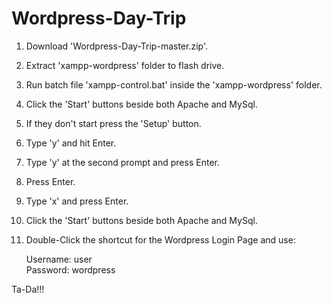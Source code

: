 Wordpress-Day-Trip
=================

1. Download 'Wordpress-Day-Trip-master.zip'.
2. Extract 'xampp-wordpress' folder to flash drive.
3. Run batch file 'xampp-control.bat' inside the 'xampp-wordpress' folder.
4. Click the 'Start' buttons beside both Apache and MySql.
5. If they don't start press the 'Setup' button.
6. Type 'y' and hit Enter.
7. Type 'y' at the second prompt and press Enter.
8. Press Enter.
9. Type 'x' and press Enter.
10. Click the 'Start' buttons beside both Apache and MySql.
11. Double-Click the shortcut for the Wordpress Login Page and use:
 
    Username: user  
    Password: wordpress


Ta-Da!!!
